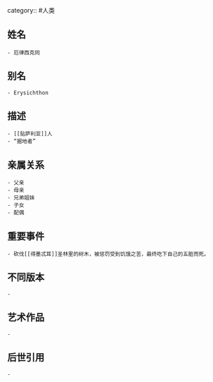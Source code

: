 category:: #人类
## 姓名
	- 厄律西克同
## 别名
	- Erysichthon
## 描述
	- [[贴萨利亚]]人
	- “掘地者”
## 亲属关系
	- 父亲
	- 母亲
	- 兄弟姐妹
	- 子女
	- 配偶
## 重要事件
	- 砍伐[[得墨忒耳]]圣林里的树木，被惩罚受到饥饿之苦，最终吃下自己的五脏而死。
## 不同版本
	-
## 艺术作品
	-
## 后世引用
	-
